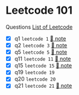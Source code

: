 # Leetcode 101

Questions [List of Leetcode](https://leetcode.com/list/9y108oov)

-   [x] q1 `leetcode 1` [📓 note](./src/q1/q1.md)
-   [x] q2 `leetcode 3` [📓 note](./src/q3/q3.md)
-   [x] q5 `leetcode 5` [📓 note](./src/q5/q5.md)
-   [x] q11 `leetcode 11` [📓 note](./src/q11/q11.md)
-   [x] q15 `leetcode 15` [📓 note](./src/q15/q15.md)
-   [x] q19 `leetcode 19`
-   [x] q20 `leetcode 20`
-   [x] q21 `leetcode 21` [📓 note](./src/q21/index.md)
